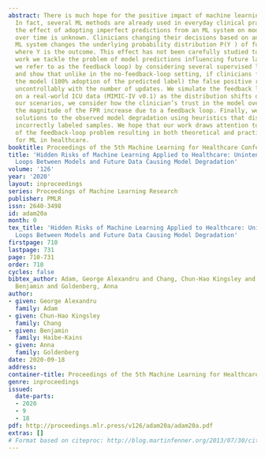 ```yaml
---
abstract: There is much hope for the positive impact of machine learning on healthcare.
  In fact, several ML methods are already used in everyday clinical practice, but
  the effect of adopting imperfect predictions from an ML system on model performance
  over time is unknown. Clinicians changing their decisions based on an imperfect
  ML system changes the underlying probability distribution P(Y ) of future data,
  where Y is the outcome. This effect has not been carefully studied to date. In this
  work we tackle the problem of model predictions influencing future labels (which
  we refer to as the feedback loop) by considering several supervised learning scenarios,
  and show that unlike in the no-feedback-loop setting, if clinicians fully trust
  the model (100% adoption of the predicted label) the false positive rate (FPR) grows
  uncontrollably with the number of updates. We simulate the feedback loop problem
  on a real-world ICU data (MIMIC-IV v0.1) as the distribution shifts over time. Among
  our scenarios, we consider how the clinician’s trust in the model over time impacts
  the magnitude of the FPR increase due to a feedback loop. Finally, we propose mitigating
  solutions to the observed model degradation using heuristics that discard potentially
  incorrectly labeled samples. We hope that our work draws attention to the existence
  of the feedback-loop problem resulting in both theoretical and practical advances
  for ML in healthcare.
booktitle: Proceedings of the 5th Machine Learning for Healthcare Conference
title: 'Hidden Risks of Machine Learning Applied to Healthcare: Unintended Feedback
  Loops Between Models and Future Data Causing Model Degradation'
volume: '126'
year: '2020'
layout: inproceedings
series: Proceedings of Machine Learning Research
publisher: PMLR
issn: 2640-3498
id: adam20a
month: 0
tex_title: 'Hidden Risks of Machine Learning Applied to Healthcare: Unintended Feedback
  Loops Between Models and Future Data Causing Model Degradation'
firstpage: 710
lastpage: 731
page: 710-731
order: 710
cycles: false
bibtex_author: Adam, George Alexandru and Chang, Chun-Hao Kingsley and Haibe-Kains,
  Benjamin and Goldenberg, Anna
author:
- given: George Alexandru
  family: Adam
- given: Chun-Hao Kingsley
  family: Chang
- given: Benjamin
  family: Haibe-Kains
- given: Anna
  family: Goldenberg
date: 2020-09-18
address: 
container-title: Proceedings of the 5th Machine Learning for Healthcare Conference
genre: inproceedings
issued:
  date-parts:
  - 2020
  - 9
  - 18
pdf: http://proceedings.mlr.press/v126/adam20a/adam20a.pdf
extras: []
# Format based on citeproc: http://blog.martinfenner.org/2013/07/30/citeproc-yaml-for-bibliographies/
---
```


